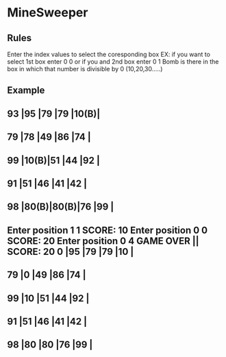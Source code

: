 # MineSweeper

  Rules
  -------
  Enter the index values to select the coresponding box
  EX: if you want to select 1st box enter 0 0 or if you and 2nd box enter 0 1
  Bomb is there in the  box in which that number is divisible by 0 (10,20,30.....)

Example 
-----------
93 |95 |79 |79 |10(B)|
--------------------
79 |78 |49 |86 |74 |
--------------------
99 |10(B)|51 |44 |92 |
--------------------
91 |51 |46 |41 |42 |
--------------------
98 |80(B)|80(B)|76 |99 |
--------------------
Enter position
1 1
SCORE: 10
Enter position
0 0
SCORE: 20
Enter position
0 4
GAME OVER ||  SCORE: 20
0 |95 |79 |79 |10 |
--------------------
79 |0 |49 |86 |74 |
--------------------
99 |10 |51 |44 |92 |
--------------------
91 |51 |46 |41 |42 |
--------------------
98 |80 |80 |76 |99 |
--------------------
